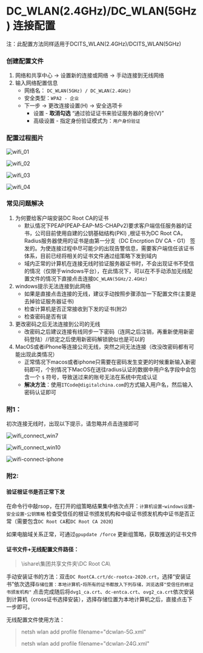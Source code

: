 # **DC_WLAN(2.4GHz)/DC_WLAN(5GHz) 连接配置**

注：此配置方法同样适用于DCITS_WLAN(2.4GHz)/DCITS_WLAN(5GHz)

### **创建配置文件**

1. 网络和共享中心 -> 设置新的连接或网络 -> 手动连接到无线网络
2. 输入网络配置信息
   - 网络名： `DC_WLAN(5GHz) / DC_WLAN(2.4GHz)`
   - 安全类型：`WPA2 - 企业`
   - 下一步 -> 更改连接设置(H) -> 安全选项卡
     - 设置 - **取消勾选** “通过验证证书来验证服务器的身份(V)”
     - 高级设置 - 指定身份验证模式为：`用户身份验证`

### **配置过程图片**

![wifi_01](./../resource/network/image/wifi_01.png)

![wifi_02](./../resource/network/image/wifi_02.png)

![wifi_03](./../resource/network/image/wifi_03.png)

![wifi_04](./../resource/network/image/wifi_04.png)



### **常见问题解决**

1. 为何要给客户端安装DC Root CA的证书
   - 默认情况下PEAP(PEAP-EAP-MS-CHAPv2)要求客户端信任服务器的证书，公司目前使用自建的公钥基础结构(PKI) ,根证书为DC Root CA，Radius服务器使用的证书是由第一分支（DC Encrption DV CA - G1） 签发的。为使连接过程中尽可能少的出现告警信息，需要客户端信任该证书体系，目前已经将相关的证书文件通过组策略下发到域内
   - 域内正常的计算机在连接无线时验证服务器证书时，不会出现证书不受信的情况（仅限于windows平台），在此情况下，可以在不手动添加无线配置文件的情况下直接点击连接`DC_WLAN(5GHz/2.4GHz)`
2. windows提示无法连接到此网络
   - 如果是直接点击连接的无线，建议手动按照步骤添加一下配置文件(主要是去掉验证服务器证书)
   - 检查计算机是否正常接收到下发的证书(附2)
   - 检查密码是否有误
3. 更改密码之后无法连接到公司的无线
   - 改密码之后建议连接有线同步一下密码（连网之后注销，再重新使用新密码登陆）//锁定之后使用新密码解锁貌似也是可以的
4. MacOS或者iPhone等连接公司无线，突然之间无法连接（改没改密码都有可能出现此类情况）
   - 正常情况下macos或者iphone只需要在密码发生变更的时候重新输入新密码即可，个别情况下MacOS在送往radius认证的数据中用户名字段中会包含一个 `$` 符号，导致送过来的账号无法在系统中完成认证
   - **解决方法**：使用`ITCode@digitalchina.com`的方式输入用户名，然后输入密码认证即可

### 附1：

初次连接无线时，出现以下提示，请忽略并点击连接即可

![wifi_connect_win7](./../resource/network/image/wifi_connect_win7.png)

![wifi_connect_win10](./../resource/network/image/wifi_connect_win10.png)

![wifi-connect-iphone](./../resource/network/image/wifi_connect_iphone.png)



### 附2:

#### 验证根证书是否正常下发

在命令行中敲rsop，在打开的组策略结果集中依次点开：`计算机设置`-`windows设置`-`安全设置`-`公钥策略` 检查受信任的根证书颁发机构和中级证书颁发机构中证书是否正常（需要包含`DC Root CA`和`DC Root CA 2020`)

如果电脑域关系正常，可通过`gpupdate /force` 更新组策略，获取推送的证书文件



#### **证书文件+无线配置文件路径：**

> \\ishare\集团共享文件夹\DC Root CA\

手动安装证书的方法：双击`DC RootCA.crt/dc-rootca-2020.crt`，选择“安装证书”依次选择`存储位置：本地计算机`-`将所有的证书都放入下列存储，浏览选择"受信任的根证书颁发机构"` 点击完成随后将`dvg1_ca.crt`、`dc-entca.crt`、`ovg2_ca.crt`依次安装到计算机（cross证书选择安装），选择存储位置为本地计算机之后，直接点击下一步即可。

无线配置文件使用方法：

> netsh wlan add profile filename="dcwlan-5G.xml"
>
> netsh wlan add profile filename="dcwlan-24G.xml"



